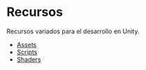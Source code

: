# Recursos

Recursos variados para el desarrollo en Unity.

- [Assets](Assets/README.md)
- [Scripts](Scripts/README.md)
- [Shaders](Shaders/README.md)

